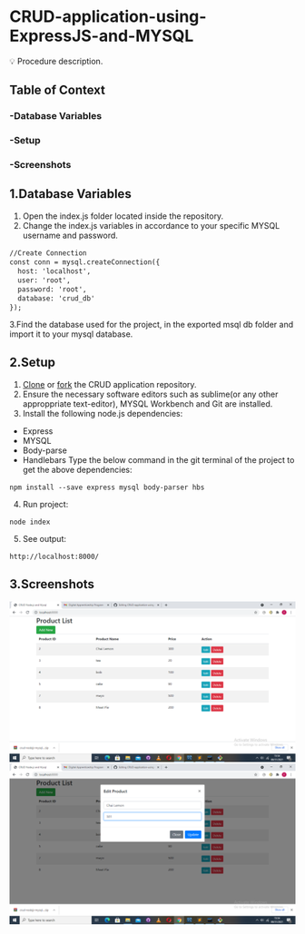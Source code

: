 # CRUD-application-using-ExpressJS-and-MYSQL
💡 Procedure description.

## Table of Context

### -Database Variables
### -Setup
### -Screenshots

## 1.Database Variables

1. Open the index.js folder located inside the repository.
2. Change the index.js variables in accordance to your specific MYSQL username and password.

```
//Create Connection
const conn = mysql.createConnection({
  host: 'localhost',
  user: 'root',
  password: 'root',
  database: 'crud_db'
});
```
3.Find the database used for the project, in the exported msql db folder and import it to your mysql database. 

## 2.Setup
1. [Clone](https://github.com/frankmutethia/CRUD-application-using-ExpressJS-and-MYSQL"Clone") or [fork](https://github.com/frankmutethia/CRUD-application-using-ExpressJS-and-MYSQL) the CRUD application repository.
2. Ensure the necessary software editors such as sublime(or any other approppriate text-editor), MYSQL Workbench and Git are installed.
3. Install the following node.js dependencies:
  - Express
  - MYSQL
  - Body-parse
  - Handlebars
  Type the below command in the git terminal of the project to get the above dependencies:
  ```
  npm install --save express mysql body-parser hbs
  ```
 4. Run project:
 ```
 node index
  ```
 5. See output:
  ```
  http://localhost:8000/
  ```
## 3.Screenshots
![Screenshot (86)](https://github.com/frankmutethia/CRUD-application-using-ExpressJS-and-MYSQL/blob/master/images/Screenshot%20(86).png)
![Screenshot (87)](https://github.com/frankmutethia/CRUD-application-using-ExpressJS-and-MYSQL/blob/master/images/Screenshot%20(87).png)

